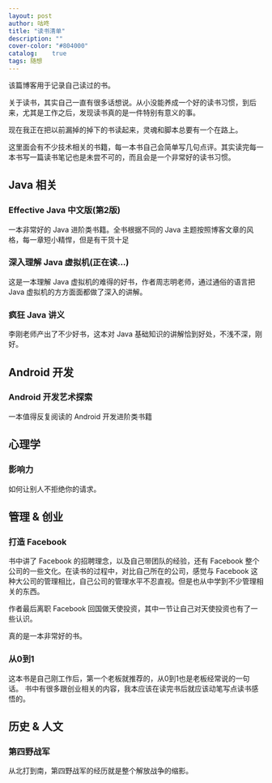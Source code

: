 ```yaml
---
layout: post
author: 咕咚
title: "读书清单"
description: ""
cover-color: "#804000"
catalog:    true
tags: 随想 
---
```

该篇博客用于记录自己读过的书。

关于读书，其实自己一直有很多话想说。从小没能养成一个好的读书习惯，到后来，尤其是工作之后，发现读书真的是一件特别有意义的事。

现在我正在把以前漏掉的掉下的书读起来，灵魂和脚本总要有一个在路上。

这里面会有不少技术相关的书籍，每一本书自己会简单写几句点评。其实读完每一本书写一篇读书笔记也是未尝不可的，而且会是一个非常好的读书习惯。

## Java 相关

### Effective Java 中文版(第2版)

一本非常好的 Java 进阶类书籍。全书根据不同的 Java 主题按照博客文章的风格，每一章短小精悍，但是有干货十足

### 深入理解 Java 虚拟机(正在读...)

这是一本理解 Java 虚拟机的难得的好书，作者周志明老师，通过通俗的语言把 Java 虚拟机的方方面面都做了深入的讲解。

### 疯狂 Java 讲义

李刚老师产出了不少好书，这本对 Java 基础知识的讲解恰到好处，不浅不深，刚好。

## Android 开发

### Android 开发艺术探索
一本值得反复阅读的 Android 开发进阶类书籍</p>

## 心理学

### 影响力

如何让别人不拒绝你的请求。
    
## 管理 & 创业

### 打造 Facebook 

书中讲了 Facebook 的招聘理念，以及自己带团队的经验，还有 Facebook 整个公司的一些文化。在读书的过程中，对比自己所在的公司，感觉与 Facebook 这种大公司的管理相比，自己公司的管理水平不忍直视。但是也从中学到不少管理相关的东西。

作者最后离职 Facebook 回国做天使投资，其中一节让自己对天使投资也有了一些认识。

真的是一本非常好的书。

### 从0到1

这本书是自己刚工作后，第一个老板就推荐的，从0到1也是老板经常说的一句话。
书中有很多跟创业相关的内容，我本应该在读完书后就应该动笔写点读书感悟的。

## 历史 & 人文

### 第四野战军
从北打到南，第四野战军的经历就是整个解放战争的缩影。

